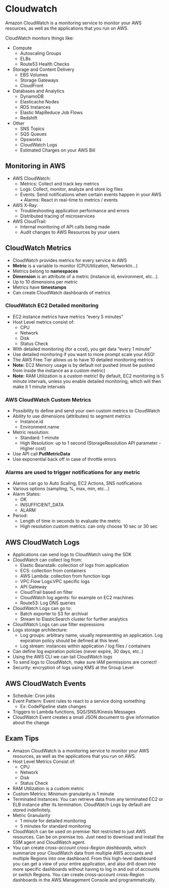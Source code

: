 # Cloudwatch

Amazon CloudWatch is a monitoring service to monitor your AWS resources, as well as the applications that you run on AWS.

CloudWatch monitors things like:
- Compute
    - Autoscaling Groups
    - ELBs
    - Route53 Health Checks
- Storage and Content Delivery
    - EBS Volumes
    - Storage Gateways
    - CloudFront
- Databases and Analytics
    - DynamoDB
    - Elasticache Nodes
    - RDS Instances
    - Elastic MapReduce Job Flows
    - Redshift
- Other
    - SNS Topics
    - SQS Queues
    - Opsworks
    - CloudWatch Logs
    - Estimated Charges on your AWS Bill

## Monitoring in AWS

- AWS CloudWatch:
    - Metrics: Collect and track key metrics
    - Logs: Collect, monitor, analyze and store log files
    - Events: Send notifications when certain events happen in your AWS • Alarms: React in real-time to metrics / events
- AWS X-Ray:
    - Troubleshooting application performance and errors
    - Distributed tracing of microservices
- AWS CloudTrail:
    - Internal monitoring of API calls being made
    - Audit changes to AWS Resources by your users


## CloudWatch Metrics

- CloudWatch provides metrics for every service in AWS
- **Metric** is a variable to monitor (CPUUtilization, NetworkIn...)
- Metrics belong to **namespaces**
- **Dimension** is an attribute of a metric (instance id, environment, etc...).
- Up to 10 dimensions per metric
- Metrics have **timestamps**
- Can create CloudWatch dashboards of metrics

### CloudWatch EC2 Detailed monitoring

- EC2 instance metrics have metrics “every 5 minutes”
- Host Level metrics consist of:
	- CPU
	- Network
	- Disk
	- Status Check
- With detailed monitoring (for a cost), you get data “every 1 minute”
- Use detailed monitoring if you want to more prompt scale your ASG!
- The AWS Free Tier allows us to have 10 detailed monitoring metrics
- **Note:** EC2 Memory usage is by default not pushed (must be pushed from inside the instance as a custom metric)
- **Note:** RAM Utilization is a custom metric! By default, EC2 monitoring is 5 minute intervals, unless you enable detailed monitoring, which will then make it 1 minute intervals

### AWS CloudWatch Custom Metrics

- Possibility to define and send your own custom metrics to CloudWatch
- Ability to use dimensions (attributes) to segment metrics
    - Instance.id
    - Environment.name
- Metric resolution:
    - Standard: 1 minute
    - High Resolution: up to 1 second (StorageResolution API parameter - Higher cost)
- Use API call **PutMetricData**
- Use exponential back off in case of throttle errors

### Alarms are used to trigger notifications for any metric

- Alarms can go to Auto Scaling, EC2 Actions, SNS notifications
- Various options (sampling, %, max, min, etc...)
- Alarm States:
    - OK
    - INSUFFICIENT_DATA
    - ALARM
- Period:
    - Length of time in seconds to evaluate the metric
    - High resolution custom metrics: can only choose 10 sec or 30 sec

## AWS CloudWatch Logs

- Applications can send logs to CloudWatch using the SDK
- CloudWatch can collect log from:
    - Elastic Beanstalk: collection of logs from application
    - ECS: collection from containers
    - AWS Lambda: collection from function logs
    - VPC Flow Logs:VPC specific logs
    - API Gateway
    - CloudTrail based on filter
    - CloudWatch log agents: for example on EC2 machines
    - Route53: Log DNS queries
- CloudWatch Logs can go to:
    - Batch exporter to S3 for archival
    - Stream to ElasticSearch cluster for further analytics
- CloudWatch Logs can use filter expressions
- Logs storage architecture:
    - Log groups: arbitrary name, usually representing an application. Log expiration policy should be defined at this level.
    - Log stream: instances within application / log files / containers
- Can define log expiration policies (never expire, 30 days, etc..)
- Using the AWS CLI we can tail CloudWatch logs
- To send logs to CloudWatch, make sure IAM permissions are correct!
- Security: encryption of logs using KMS at the Group Level

## AWS CloudWatch Events

- Schedule: Cron jobs
- Event Pattern: Event rules to react to a service doing something
    - Ex: CodePipeline state changes
- Triggers to Lambda functions, SQS/SNS/Kinesis Messages
- CloudWatch Event creates a small JSON document to give information about the change

## Exam Tips

- Amazon CloudWatch is a monitoring service to monitor your AWS resources, as well as the applications that you run on AWS.
- Host Level Metrics Consist of:
    - CPU
    - Network
    - Disk
    - Status Check
- RAM Utilization is a custom metric
- Custom Metrics: Minimum granularity is 1 minute
- Terminated Instances: You can retrieve data from any terminated EC2 or ELB instance after its termination. CloudWatch Logs by default are stored indefinitely.
- Metric Granularity
    - 1 minute for detailed monitoring
    - 5 minutes for standard monitoring
- CloudWatch can be used on premise: Not restricted to just AWS resources. Can be on premise too. Just need to download and install the SSM agent and CloudWatch agent.
- You can create _cross-account cross-Region dashboards_, which summarize your CloudWatch data from multiple AWS accounts and multiple Regions into one dashboard. From this high-level dashboard you can get a view of your entire application, and also drill down into more specific dashboards without having to log in and out of accounts or switch Regions. You can create cross-account cross-Region dashboards in the AWS Management Console and programmatically.